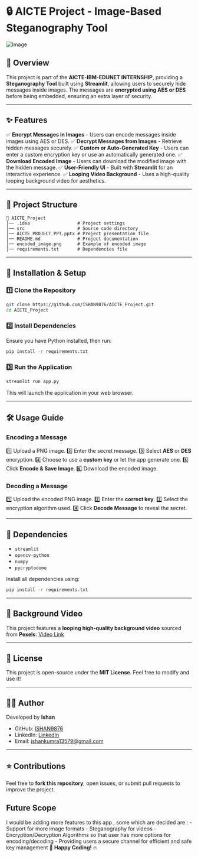 # 🔒 AICTE Project - Image-Based Steganography Tool
![Image](https://github.com/user-attachments/assets/d333da07-d335-4ad2-b1cc-fa05751cb183)


## 📌 Overview

This project is part of the **AICTE-IBM-EDUNET INTERNSHIP**, providing a **Steganography Tool** built using **Streamlit**, allowing users to securely hide messages inside images. The messages are **encrypted using AES or DES** before being embedded, ensuring an extra layer of security.


---

## ✨ Features

✅ **Encrypt Messages in Images** - Users can encode messages inside images using AES or DES.
✅ **Decrypt Messages from Images** - Retrieve hidden messages securely.
✅ **Custom or Auto-Generated Key** - Users can enter a custom encryption key or use an automatically generated one.
✅ **Download Encoded Image** - Users can download the modified image with the hidden message.
✅ **User-Friendly UI** - Built with **Streamlit** for an interactive experience.
✅ **Looping Video Background** - Uses a high-quality looping background video for aesthetics.

---

## 📂 Project Structure

```
📁 AICTE_Project
│── .idea                  # Project settings
│── src                    # Source code directory
│── AICTE PROJECT PPT.pptx # Project presentation file
│── README.md              # Project documentation
│── encoded_image.png      # Example of encoded image
│── requirements.txt       # Dependencies file
```

---

## 🚀 Installation & Setup

### **1️⃣ Clone the Repository**

```bash
git clone https://github.com/ISHAN9876/AICTE_Project.git
cd AICTE_Project
```

### **2️⃣ Install Dependencies**

Ensure you have Python installed, then run:

```bash
pip install -r requirements.txt
```

### **3️⃣ Run the Application**

```bash
streamlit run app.py
```

This will launch the application in your web browser.

---

## 🛠 Usage Guide

### **Encoding a Message**

1️⃣ Upload a PNG image.
2️⃣ Enter the secret message.
3️⃣ Select **AES** or **DES** encryption.
4️⃣ Choose to use a **custom key** or let the app generate one.
5️⃣ Click **Encode & Save Image**.
6️⃣ Download the encoded image.

### **Decoding a Message**

1️⃣ Upload the encoded PNG image.
2️⃣ Enter the **correct key**.
3️⃣ Select the encryption algorithm used.
4️⃣ Click **Decode Message** to reveal the secret.

---

## 🔧 Dependencies

- `streamlit`
- `opencv-python`
- `numpy`
- `pycryptodome`

Install all dependencies using:

```bash
pip install -r requirements.txt
```

---

## 🎥 Background Video

This project features a **looping high-quality background video** sourced from **Pexels**:
[Video Link](https://videos.pexels.com/video-files/3130284/3130284-uhd_3840_2160_30fps.mp4)

---

## 📜 License

This project is open-source under the **MIT License**. Feel free to modify and use it!

---

## 👨‍💻 Author

Developed by **Ishan**

- GitHub: [ISHAN9876](https://github.com/ISHAN9876)
- LinkedIn: [LinkedIn](www.linkedin.com/in/ishankumra)
- Email: [ishankumra13579@gmail.com](mailto\:ishankumra13579@gmail.com)

---

## ⭐ Contributions

Feel free to **fork this repository**, open issues, or submit pull requests to improve the project.

## Future Scope 
 I would be adding more features to this app , some which are decided are :
       - Support for more image formats
       - Steganography for videos
       - Encryption/Decryption Algorithms so that user has more options for encoding/decoding
       - Providing users a secure channel for efficient and safe key management
🚀 **Happy Coding!** 🔥


